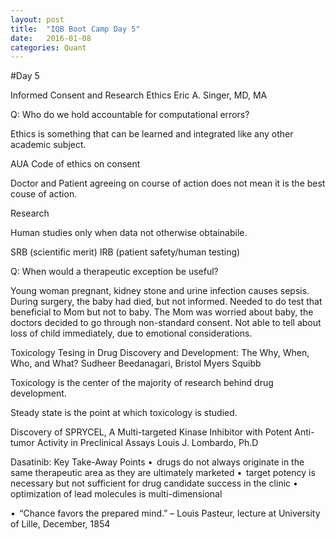```yaml
---
layout: post
title:  "IQB Boot Camp Day 5"
date:   2016-01-08
categories: Quant
---
```

#Day 5

Informed Consent and Research Ethics
Eric A. Singer, MD, MA

Q: Who do we hold accountable for computational errors? 


Ethics is something that can be learned and integrated like any other academic subject.

AUA Code of ethics on consent

Doctor and Patient agreeing on course of action does not mean it is the best couse of action.

Research

Human studies only when data not otherwise obtainabile.

SRB (scientific merit) IRB (patient safety/human testing)

Q: When would a therapeutic exception be useful?

Young woman pregnant, kidney stone and urine infection causes sepsis. During surgery, the baby had died, but not informed. Needed to do test that beneficial to Mom but not to baby. The Mom was worried about baby, the doctors decided to go through non-standard consent. Not able to tell about loss of child immediately, due to emotional considerations.

Toxicology Tesing in Drug Discovery and Development: The Why, When, Who, and What?
Sudheer Beedanagari, Bristol Myers Squibb

Toxicology is the center of the majority of research behind drug development.

Steady state is the point at which toxicology is studied.

Discovery of SPRYCEL, A Multi-targeted Kinase Inhibitor with Potent Anti-tumor Activity in Preclinical Assays
Louis J. Lombardo, Ph.D

Dasatinib: Key Take-Away Points 
•  drugs do not always originate in the same therapeutic area as they 
are ultimately marketed 
•  target potency is necessary but not sufficient for drug candidate 
success in the clinic 
•  optimization of lead molecules is multi-dimensional 
 
•  “Chance favors the prepared mind.” – Louis Pasteur, lecture at 
University of Lille, December, 1854 
